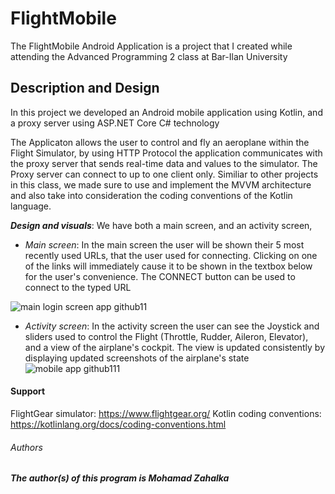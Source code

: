 # FlightMobile
The FlightMobile Android Application is a project that I created while attending the Advanced Programming 2 class at Bar-Ilan University
## Description and Design
In this project we developed an Android mobile application using Kotlin, and a proxy server using ASP.NET Core C# technology

The Applicaton allows the user to control and fly an aeroplane within the Flight Simulator, by using HTTP Protocol the application communicates with the proxy server that sends real-time data and values to the simulator. The Proxy server can connect to up to one client only. Similiar to other projects in this class, we made sure to use and implement the MVVM architecture and also take into consideration the coding conventions of the Kotlin language.

**_Design and visuals_**:
We have both a main screen, and an activity screen,
- *Main screen*: In the main screen the user will be shown their 5 most recently used URLs, that the user used for connecting. Clicking on one of the links will immediately cause it to be shown in the textbox below for the user's convenience. The CONNECT button can be used to connect to the typed URL
  
![main login screen app github11](https://github.com/user-attachments/assets/34c9edda-d759-4c44-99af-b3161f796e34)

- *Activity screen*: In the activity screen the user can see the Joystick and sliders used to control the Flight (Throttle, Rudder, Aileron, Elevator), and a view of the airplane's cockpit. The view is updated consistently by displaying updated screenshots of the airplane's state
  ![mobile app github111](https://github.com/user-attachments/assets/3ddb399d-f56c-4674-b3ae-52302c9e2565)

#### Support

FlightGear simulator: https://www.flightgear.org/
Kotlin coding conventions: https://kotlinlang.org/docs/coding-conventions.html

###### Authors

***The author(s) of this program is Mohamad Zahalka***
